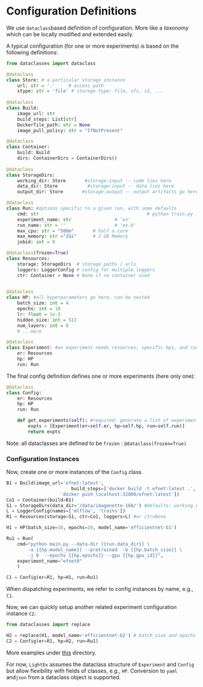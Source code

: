 Configuration Definitions
=========================

We use `dataclass`based definition of configuration. More like a *taxonomy* which can be locally modified and extended easily.

A typical configuration (for one or more experiments) is based on the following definitions:

```python
from dataclasses import dataclass

@dataclass
class Store: # a particular storage instance
    url: str = '.'     # access path
    stype: str = 'file' # storage type: file, nfs, s3, ...
      
@dataclass
class Build: 
    image_url: str
    build_steps: List[str]
    Dockerfile_path: str = None
    image_pull_policy: str = "IfNotPresent"

@dataclass
class Container:
    build: Build
    dirs: ContainerDirs = ContainerDirs()
      
@dataclass
class StorageDirs:
    working_dir: Store       #storage:input -- code lies here
    data_dir: Store           #storage:input -- data lies here
    output_dir: Store       #storage:output -- output artifacts go here

@dataclass
class Run: #options specific to a given run, with some defaults
    cmd: str 										# python train.py --lr {{lr}}
    experiment_name: str 				# 'ex'
    run_name: str = ''					# 'ex-8'
    max_cpu: str = "500m"       # half a core
    max_memory: str ="2Gi"      # 2 GB Memory
    jobid: int = 0

@dataclass(frozen=True)
class Resources:
    storage: StorageDirs  # storage paths / urls
    loggers: LoggerConfig # config for multiple loggers
    ctr: Container = None # None if no container used

      
@dataclass
class HP: #all hyperparameters go here, can be nested
    batch_size: int = 4
    epochs: int = 10
    lr: float = 1e-3
    hidden_size: int = 512
    num_layers: int = 8
    # .. more

@dataclass 
class Experiment: #an experiment needs resources, specific hps, and run cmd options
    er: Resources
    hp: HP
    run: Run
```

The final config definition defines one or more experiments (here only one):

```python
@dataclass
class Config:
    er: Resources
    hp: HP
    run: Run

    def get_experiments(self): #required: generate a list of experiments to run
        expts = [Experiment(er=self.er, hp=self.hp, run=self.run)]
        return expts
```

Note: all dataclasses are defined to be `frozen` : `@dataclass(frozen=True)`


### Configuration Instances

Now, create one or more instances of the `Config` class.

```python
B1 = Build(image_url='efnet:latest', 
            			build_steps=['docker build -t efnet:latest .', 
                    'docker push localhost:32000/efnet:latest'])
Co1 = Container(build=B1)
S1 = StorageDirs(data_dir='/data/imagenette-160/') #defaults: working_dir and output_dir
L = LoggerConfig(names=['mlflow', 'trains'])
R1 = Resources(storage=S1, ctr=Co1, loggers=L) #or ctr=None

H1 = HP(batch_size=16, epochs=10, model_name='efficientnet-b1')

Ru1 = Run(
    cmd="python main.py --data-dir {{run.data_dir}} \
        -a {{hp.model_name}} --pretrained  -b {{hp.batch_size}} \
        -j 0  --epochs {{hp.epochs}} --gpu {{hp.gpu_id}}", 
    experiment_name="efnet0"
    )

C1 = Config(er=R1, hp=H1, run=Ru1)
```

When dispatching experiments, we refer to config instances by name, e.g., `C1`. 

Now, we can quickly setup another related experiment configuration instance `C2`.

```python
from dataclasses import replace

H2 = replace(H1, model_name='efficientnet-b2') # batch_size and epochs remain same
C2 = Config(er=R1, hp=H2, run=Ru1)
```





More examples under [this](../examples/) directory.

For now, `LightEx` assumes the dataclass structure of `Experiment` and `Config` but allow flexibility with fields of classes, e.g., `HP`. Conversion to `yaml` and`json` from a dataclass object is supported.